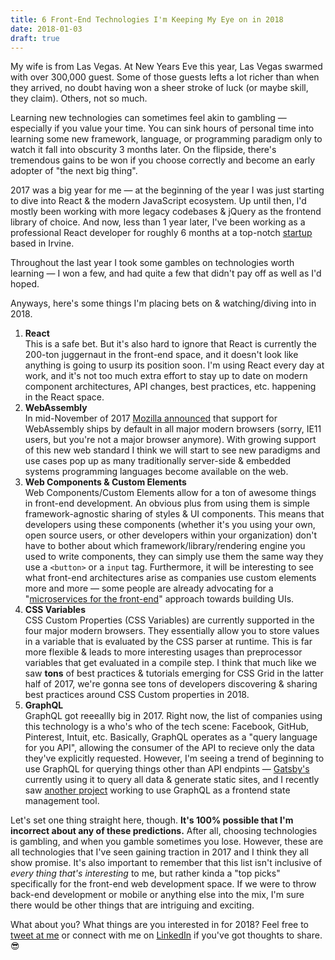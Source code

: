 ```yaml
---
title: 6 Front-End Technologies I'm Keeping My Eye on in 2018
date: 2018-01-03
draft: true
---
```


My wife is from Las Vegas. At New Years Eve this year, Las Vegas swarmed with over 300,000 guest. Some of those guests lefts a lot richer than when they arrived, no doubt having won a sheer stroke of luck (or maybe skill, they claim). Others, not so much.

Learning new technologies can sometimes feel akin to gambling &mdash; especially if you value your time. You can sink hours of personal time into learning some new framework, language, or programming paradigm only to watch it fall into obscurity 3 months later. On the flipside, there's tremendous gains to be won if you choose correctly and become an early adopter of "the next big thing".

2017 was a big year for me &mdash; at the beginning of the year I was just starting to dive into React & the modern JavaScript ecosystem. Up until then, I'd mostly been working with more legacy codebases & jQuery as the frontend library of choice. And now, less than 1 year later, I've been working as a professional React developer for roughly 6 months at a top-notch [startup](https://www.autogravity.com) based in Irvine.

Throughout the last year I took some gambles on technologies worth learning &mdash; I won a few, and had quite a few that didn't pay off as well as I'd hoped.

Anyways, here's some things I'm placing bets on & watching/diving into in 2018.

1. **React**<br />
  This is a safe bet. But it's also hard to ignore that React is currently the 200-ton juggernaut in the front-end space, and it doesn't look like anything is going to usurp its position soon. I'm using React every day at work, and it's not too much extra effort to stay up to date on modern component architectures, API changes, best practices, etc. happening in the React space.
1. **WebAssembly**<br />
  In mid-November of 2017 [Mozilla announced](https://blog.mozilla.org/blog/2017/11/13/webassembly-in-browsers/) that support for WebAssembly ships by default in all major modern browsers (sorry, IE11 users, but you're not a major browser anymore). With growing support of this new web standard I think we will start to see new paradigms and use cases pop up as many traditionally server-side & embedded systems programming languages become available on the web.
1. **Web Components & Custom Elements**<br />
  Web Components/Custom Elements allow for a ton of awesome things in front-end development. An obvious plus from using them is simple framework-agnostic sharing of styles & UI components. This means that developers using these components (whether it's you using your own, open source users, or other developers within your organization) don't have to bother about which framework/library/rendering engine you used to write components, they can simply use them the same way they use a `<button>` or a `input` tag. Furthermore, it will be interesting to see what front-end architectures arise as companies use custom elements more and more &mdash; some people are already advocating for a "[microservices for the front-end](https://micro-frontends.org/)" approach towards building UIs.
1. **CSS Variables**<br />
  CSS Custom Properties (CSS Variables) are currently supported in the four major modern browsers. They essentially allow you to store values in a variable that is evaluated by the CSS parser at runtime. This is far more flexible & leads to more interesting usages than preprocessor variables that get evaluated in a compile step. I think that much like we saw **tons** of best practices & tutorials emerging for CSS Grid in the latter half of 2017, we're gonna see tons of developers discovering & sharing best practices around CSS Custom properties in 2018.
1. **GraphQL**<br />
  GraphQL got reeeallly big in 2017. Right now, the list of companies using this technology is a who's who of the tech scene: Facebook, GitHub, Pinterest, Intuit, etc. Basically, GraphQL operates as a "query language for you API", allowing the consumer of the API to recieve only the data they've explicitly requested. However, I'm seeing a trend of beginning to use GraphQL for querying things other than API endpints &mdash; [Gatsby's](https://www.gatsbyjs.org/docs/) currently using it to query all data & generate static sites, and I recently saw [another project](https://dev-blog.apollodata.com/the-future-of-state-management-dd410864cae2) working to use GraphQL as a frontend state management tool.

Let's set one thing straight here, though. **It's 100% possible that I'm incorrect about any of these predictions.** After all, choosing technologies is gambling, and when you gamble sometimes you lose. However, these are all technologies that I've seen gaining traction in 2017 and I think they all show promise. It's also important to remember that this list isn't inclusive of _every thing that's interesting_ to me, but rather kinda a "top picks" specifically for the front-end web development space. If we were to throw back-end development or mobile or anything else into the mix, I'm sure there would be other things that are intriguing and exciting.

What about you? What things are you interested in for 2018? Feel free to [tweet at me](https://twitter.com/benjamminj) or connect with me on [LinkedIn](https://www.linkedin.com/in/benjamin-d-johnson/) if you've got thoughts to share. 😎